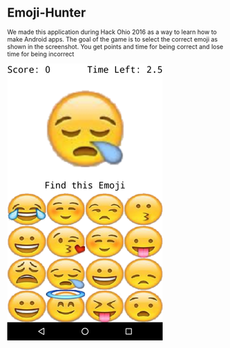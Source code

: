 # Emoji-Hunter
We made this application during Hack Ohio 2016 as a way to learn how to make Android apps. 
The goal of the game is to select the correct emoji as shown in the screenshot. 
You get points and time for being correct and lose time for being incorrect

![Alt text](https://github.com/skylerreimer/Emoji-Hunter/blob/master/screenshotSmall.png "Gameplay")

